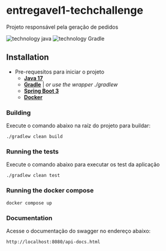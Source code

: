 # entregavel1-techchallenge

Projeto responsável pela geração de pedidos

![technology java](https://img.shields.io/badge/technology-Java-blue.svg)
![technology Gradle](https://img.shields.io/badge/technology-Gradle-blue.svg)

## Installation

- Pre-requesitos para iniciar o projeto
    - [**Java 17**](https://www.java.com/pt-BR/)
    - [**Gradle**](https://docs.gradle.org/current/userguide/userguide.html) | _or use the wrapper ./gradlew_
    - [**Spring Boot 3**](https://spring.io/projects/spring-boot)
    - [**Docker**](https://docs.docker.com/docker-for-mac/install/#download-docker-for-mac)

### Building

Execute o comando abaixo na raíz do projeto para buildar:

````
./gradlew clean build
````

### Running the tests

Execute o comando abaixo para executar os test da aplicação

```
./gradlew clean test
```

### Running the docker compose

```
docker compose up
```


### Documentation

Acesse o documentação do swagger no endereço abaixo:

```
http://localhost:8080/api-docs.html
```